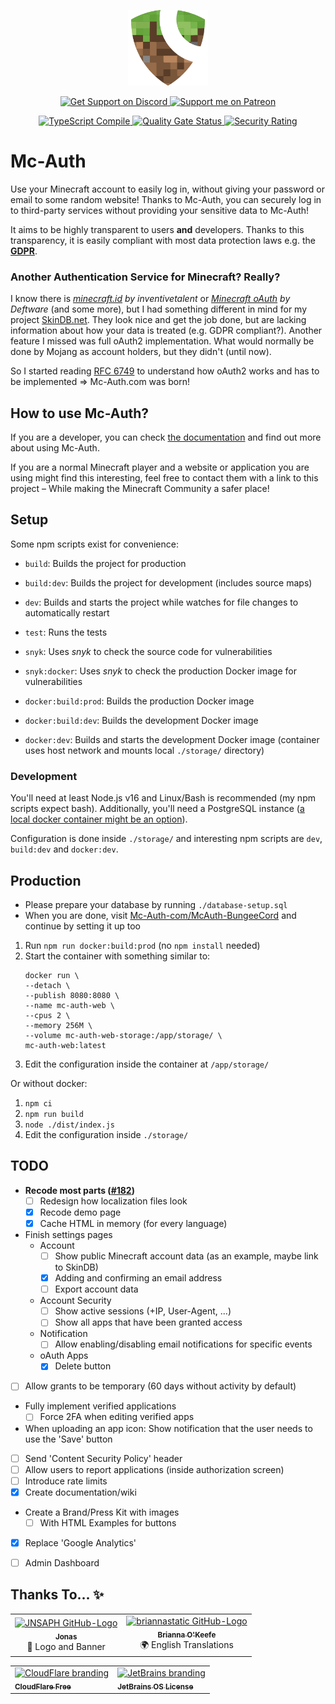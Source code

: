 <p align="center">
  <img alt="Mc-Auth Logo" width="128px" height="auto" src="./docs/images/Mc-Auth.svg">
</p>

<p align="center">
  <a href="https://sprax.me/discord">
    <img alt="Get Support on Discord"
         src="https://img.shields.io/discord/344982818863972352.svg?label=Get%20Support&logo=Discord&color=blue">
  </a>
  <a href="https://www.patreon.com/sprax">
    <img alt="Support me on Patreon"
         src="https://img.shields.io/badge/-Support%20me%20on%20Patreon-%23FF424D?logo=patreon&logoColor=white">
  </a>
</p>

<p align="center">
  <a href="https://github.com/Mc-Auth-com/Mc-Auth/actions?query=workflow%3A%22TypeScript+Compile%22">
    <img alt="TypeScript Compile" src="https://github.com/Mc-Auth-com/Mc-Auth/workflows/TypeScript%20Compile/badge.svg">
  </a>

  <a href="https://sonarcloud.io/dashboard?id=Mc-Auth-com_Mc-Auth">
    <img alt="Quality Gate Status"
         src="https://sonarcloud.io/api/project_badges/measure?project=Mc-Auth-com_Mc-Auth&metric=alert_status">
  </a>

  <a href="https://sonarcloud.io/dashboard?id=Mc-Auth-com_Mc-Auth">
    <img alt="Security Rating"
         src="https://sonarcloud.io/api/project_badges/measure?project=Mc-Auth-com_Mc-Auth&metric=security_rating">
  </a>
</p>

# Mc-Auth
Use your Minecraft account to easily log in, without giving your password or email to some random website!
Thanks to Mc-Auth, you can securely log in to third-party services without providing your sensitive data to Mc-Auth!

It aims to be highly transparent to users **and** developers.
Thanks to this transparency, it is easily compliant with most data protection laws
e.g. the **[GDPR](https://en.wikipedia.org/wiki/General_Data_Protection_Regulation)**.

### Another Authentication Service for Minecraft? Really?
I know there is *[minecraft.id](https://minecraft.id/) by inventivetalent* or
*[Minecraft oAuth](https://mc-oauth.net/) by Deftware* (and some more),
but I had something different in mind for my project [SkinDB.net](https://github.com/SkinDB).
They look nice and get the job done, but are lacking information about how your data is treated (e.g. GDPR compliant?).
Another feature I missed was full oAuth2 implementation.
What would normally be done by Mojang as account holders, but they didn't (until now).

So I started reading [RFC 6749](https://tools.ietf.org/html/rfc6749) to understand how oAuth2 works
and has to be implemented => Mc-Auth.com was born!

## How to use Mc-Auth?
If you are a developer, you can check [the documentation](https://github.com/Mc-Auth-com/Mc-Auth/wiki) and find out
more about using Mc-Auth.

If you are a normal Minecraft player and a website or application you are using might find this interesting,
feel free to contact them with a link to this project – While making the Minecraft Community a safer place!


## Setup
Some npm scripts exist for convenience:
* `build`: Builds the project for production
* `build:dev`: Builds the project for development (includes source maps)

* `dev`: Builds and starts the project while watches for file changes to automatically restart
* `test`: Runs the tests

* `snyk`: Uses *snyk* to check the source code for vulnerabilities
* `snyk:docker`: Uses *snyk* to check the production Docker image for vulnerabilities

* `docker:build:prod`: Builds the production Docker image
* `docker:build:dev`: Builds the development Docker image
* `docker:dev`: Builds and starts the development Docker image (container uses host network and mounts local `./storage/` directory)

### Development
You'll need at least Node.js v16 and Linux/Bash is recommended (my npm scripts expect bash).
Additionally, you'll need a PostgreSQL instance
([a local docker container might be an option](https://github.com/docker-library/docs/tree/master/postgres#start-a-postgres-instance)).

Configuration is done inside `./storage/` and interesting npm scripts are `dev`, `build:dev` and `docker:dev`.


## Production
* Please prepare your database by running `./database-setup.sql`
* When you are done, visit
  [Mc-Auth-com/McAuth-BungeeCord](https://github.com/Mc-Auth-com/McAuth-BungeeCord#setup)
  and continue by setting it up too

1. Run `npm run docker:build:prod` (no `npm install` needed)
2. Start the container with something similar to:
   ```shell
   docker run \
   --detach \
   --publish 8080:8080 \
   --name mc-auth-web \
   --cpus 2 \
   --memory 256M \
   --volume mc-auth-web-storage:/app/storage/ \
   mc-auth-web:latest
   ```
3. Edit the configuration inside the container at `/app/storage/`


Or without docker:
1. `npm ci`
2. `npm run build`
3. `node ./dist/index.js`
4. Edit the configuration inside `./storage/`


## TODO
* **Recode most parts ([#182](https://github.com/Mc-Auth-com/Mc-Auth/pull/182))**
  * [ ] Redesign how localization files look
  * [X] Recode demo page
  * [X] Cache HTML in memory (for every language)
* Finish settings pages
  * Account
    * [ ] Show public Minecraft account data (as an example, maybe link to SkinDB)
    * [X] Adding and confirming an email address
    * [ ] Export account data
  * Account Security
    * [ ] Show active sessions (+IP, User-Agent, ...)
    * [ ] Show all apps that have been granted access
  * Notification
    * [ ] Allow enabling/disabling email notifications for specific events
  * oAuth Apps
    * [X] Delete button
* [ ] Allow grants to be temporary (60 days without activity by default)
* Fully implement verified applications
  * [ ] Force 2FA when editing verified apps
* When uploading an app icon: Show notification that the user needs to use the 'Save' button
* [ ] Send 'Content Security Policy' header
* [ ] Allow users to report applications (inside authorization screen)
* [ ] Introduce rate limits
* [X] Create documentation/wiki
* Create a Brand/Press Kit with images
  * [ ] With HTML Examples for buttons
* [X] Replace 'Google Analytics'
* [ ] Admin Dashboard


## Thanks To... ✨
<table>
  <tr>
    <td align="center">
      <a href="https://github.com/JNSAPH">
        <img src="https://avatars3.githubusercontent.com/u/35976079" width="100px" alt="JNSAPH GitHub-Logo"><!--
        --><br><!--
        --><sub><b>Jonas</b></sub>
      </a>
      <br>
      🎨 Logo and Banner
    </td>
    <td align="center">
      <a href="https://github.com/briannastatic">
        <img src="https://avatars3.githubusercontent.com/u/26376600" width="100px" alt="briannastatic GitHub-Logo"><!--
        --><br><!--
        --><sub><b>Brianna O'Keefe</b></sub>
      </a>
      <br>
      🌍 English Translations
    </td>
  </tr>
</table>

<table>
  <tr>
    <td>
      <a href="https://www.cloudflare.com/" title="Improve page performance and availability">
        <img src="https://www.cloudflare.com/img/logo-cloudflare-dark.svg" width="100px" alt="CloudFlare branding"><!--
        --><br><!--
        --><sub><b>CloudFlare Free</b></sub>
      </a>
    </td>
    <td>
      <a href="https://www.jetbrains.com/" title="Provides great tools and IDEs">
        <img src="https://i.imgur.com/RISnfij.png" width="100px" alt="JetBrains branding"><!--
        --><br><!--
        --><sub><b>JetBrains OS License</b></sub>
      </a>
    </td>
  </tr>
</table>
